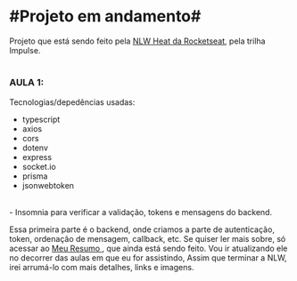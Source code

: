# #Projeto em andamento#

Projeto que está sendo feito pela <a href="https://nextlevelweek.com/episodios/impulse/aula-1/edicao/7">NLW Heat da Rocketseat</a>, pela trilha Impulse.
#

### AULA 1:

Tecnologias/depedências usadas:
- typescript
- axios
- cors
- dotenv
- express
- socket.io
- prisma
- jsonwebtoken
<br/>
- Insomnia para verificar a validação, tokens e mensagens do backend.

Essa primeira parte é o backend, onde criamos a parte de autenticação, token, ordenação de mensagem, callback, etc. 
Se quiser ler mais sobre, só acessar ao <a href="https://time-horse-883.notion.site/NLW-Heat-Impulse-21c69ca2f6964216a8f48ece06af2d15"> Meu Resumo </a>, que ainda está sendo feito. Vou ir atualizando ele no decorrer das aulas em que eu for assistindo, Assim que terminar a NLW, irei arrumá-lo com mais detalhes, links e imagens.
#
